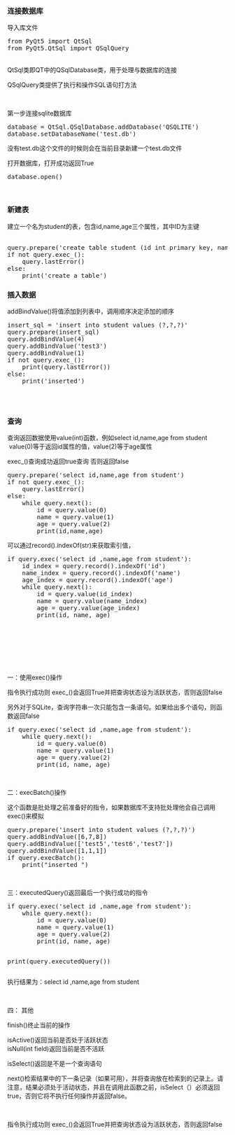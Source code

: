 
<h3>连接数据库</h3>
<p>导入库文件</p>
<p><pre name="code" class="python">from PyQt5 import QtSql
from PyQt5.QtSql import QSqlQuery</pre><br>
QtSql类即QT中的QSqlDatabase类，用于处理与数据库的连接</p>
<p>QSqlQuery类提供了执行和操作SQL语句打方法</p>
<p><br>
</p>
<p>第一步连接sqlite数据库</p>
<p><pre name="code" class="python">database = QtSql.QSqlDatabase.addDatabase('QSQLITE')
database.setDatabaseName('test.db')
</pre>没有test.db这个文件的时候则会在当前目录新建一个test.db文件</p>
<p>打开数据库，打开成功返回True</p>
<p><pre name="code" class="python">database.open()</pre></p>
<p><br>
</p>
<h3>新建表</h3>
<div>建立一个名为student的表，包含id,name,age三个属性，其中ID为主键</div>
<div><br>
</div>
<p><pre name="code" class="python">query.prepare('create table student (id int primary key, name varchar(30),age int)')
if not query.exec_():
    query.lastError()
else:
    print('create a table')</pre></p>
<h3>插入数据</h3>
<div>addBindValue()将&#20540;添加到列表中，调用顺序决定添加的顺序</div>
<div><pre name="code" class="python">insert_sql = 'insert into student values (?,?,?)'
query.prepare(insert_sql)
query.addBindValue(4)
query.addBindValue('test3')
query.addBindValue(1)
if not query.exec_():
    print(query.lastError())
else:
    print('inserted')</pre><br>
<br>
</div>
<h3>查询</h3>
查询返回数据使用value(int)函数，例如select id,name,age from student&nbsp; &nbsp;value(0)等于返回id属性的&#20540;，value(2)等于age属性
<p>exec_()查询成功返回true查询 否则返回false</p>
<p><pre name="code" class="python">query.prepare('select id,name,age from student')
if not query.exec_():
    query.lastError()
else:
    while query.next():
        id = query.value(0)
        name = query.value(1)
        age = query.value(2)
        print(id,name,age)</pre></p>
<p>可以通过record().indexOf(str)来获取索引&#20540;，<br>
</p>
<p><pre name="code" class="python">if query.exec('select id ,name,age from student'):
    id_index = query.record().indexOf('id')
    name_index = query.record().indexOf('name')
    age_index = query.record().indexOf('age')
    while query.next():
        id = query.value(id_index)
        name = query.value(name_index)
        age = query.value(age_index)
        print(id, name, age)
</pre><br>
<br>
</p>
<p><br>
</p>
<p><br>
</p>
<p>一：使用exec()操作</p>
<p>指令执行成功则&nbsp;exec_()会返回True并把查询状态设为活跃状态，否则返回false</p>
<p>另外对于SQLite，查询字符串一次只能包含一条语句。如果给出多个语句，则函数返回false</p>
<p></p>
<p><pre name="code" class="python">if query.exec('select id ,name,age from student'):
    while query.next():
        id = query.value(0)
        name = query.value(1)
        age = query.value(2)
        print(id, name, age)
</pre></p>
<p><br>
</p>
二：execBatch()操作
<p>这个函数是批处理之前准备好的指令，如果数据库不支持批处理他会自己调用exec()来模拟</p>
<p><pre name="code" class="python">query.prepare('insert into student values (?,?,?)')
query.addBindValue([6,7,8])
query.addBindValue(['test5','test6','test7'])
query.addBindValue([1,1,1])
if query.execBatch():
    print(&quot;inserted &quot;)</pre><br>
</p>
<p>三：executedQuery()返回最后一个执行成功的指令</p>
<p><pre name="code" class="python">if query.exec('select id ,name,age from student'):
    while query.next():
        id = query.value(0)
        name = query.value(1)
        age = query.value(2)
        print(id, name, age)
        
print(query.executedQuery())</pre>执行结果为：select id ,name,age from student</p>
<p><br>
</p>
<p>四：&nbsp;其他</p>
<p>finish()终止当前的操作</p>
<p>isActive()返回当前是否处于活跃状态<br>
isNull(int&nbsp;field)返回当前是否不活跃</p>
<p>isSelect()返回是不是一个查询语句</p>
next()检索结果中的下一条记录（如果可用），并将查询放在检索到的记录上。请注意，结果必须处于活动状态，并且在调用此函数之前，isSelect（）必须返回true，否则它将不执行任何操作并返回false。
<p><br>
</p>
<div style="top:393px">指令执行成功则&nbsp;exec_()会返回True并把查询状态设为活跃状态，否则返回false</div>
